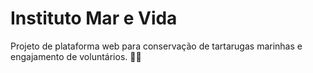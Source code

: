 # Instituto Mar e Vida
Projeto de plataforma web para conservação de tartarugas marinhas e engajamento de voluntários. 🌊🐢